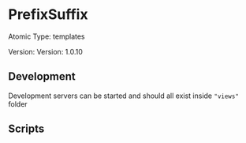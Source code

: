 # PrefixSuffix

Atomic Type: templates

Version: Version: 1.0.10


## Development

Development servers can be started and should all exist inside `"views"` folder

## Scripts
